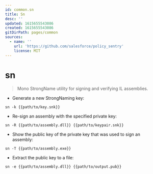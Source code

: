 ```yaml
---
id: common.sn
title: Sn
desc: ''
updated: 1615655543086
created: 1615655543086
gitDirPath: pages/common
sources:
  - name: ''
    url: 'https://github.com/salesforce/policy_sentry'
    license: MIT
---
```

# sn

> Mono StrongName utility for signing and verifying IL assemblies.

- Generate a new StrongNaming key:

`sn -k {{path/to/key.snk}}`

- Re-sign an assembly with the specified private key:

`sn -R {{path/to/assembly.dll}} {{path/to/keypair.snk}}`

- Show the public key of the private key that was used to sign an assembly:

`sn -T {{path/to/assembly.exe}}`

- Extract the public key to a file:

`sn -e {{path/to/assembly.dll}} {{path/to/output.pub}}`

